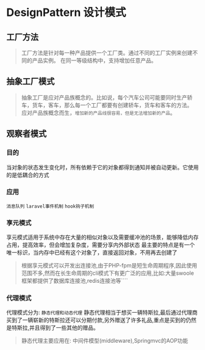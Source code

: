 # DesignPattern 设计模式


## 工厂方法

> 工厂方法是针对每一种产品提供一个工厂类。通过不同的工厂实例来创建不同的产品实例。
在同一等级结构中，支持增加任意产品。

## 抽象工厂模式

> 抽象工厂是应对产品族概念的。比如说，每个汽车公司可能要同时生产轿车，货车，客车，那么每一个工厂都要有创建轿车，货车和客车的方法。
> 应对产品族概念而生，`增加新的产品线很容易，但是无法增加新的产品`。


## 观察者模式

### 目的
当对象的状态发生变化时，所有依赖于它的对象都得到通知并被自动更新。它使用的是低耦合的方式
### 应用
`消息队列` `laravel事件机制` `hook钩子机制`

### 享元模式

享元模式适用于系统中存在大量的相似对象以及需要缓冲池的场景，能够降低内存占用，提高效率，但会增加复杂度，需要分享内外部状态
最主要的特点是有一个唯一标识，当内存中已经有这个对象了，直接返回对象，不用再去创建了
> 根据享元模式可以开发出连接池,由于PHP-fpm是短生命周期程序,因此使用范围不多,然而在长生命周期的cli模式下有更广泛的应用,比如:大量swoole框架都提供了数据库连接池,redis连接池等````

### 代理模式

代理模式分为: `静态代理和动态代理`
静态代理相当于想买一辆特斯拉,最后通过代理商买到了一辆崭新的特斯拉还可以分期付款,另外赠送了许多礼品,重点是买到的仍然是特斯拉,并且得到了一些其他的赠品。
> 静态代理主要应用在: 中间件模型(middleware),Springmvc的AOP功能


